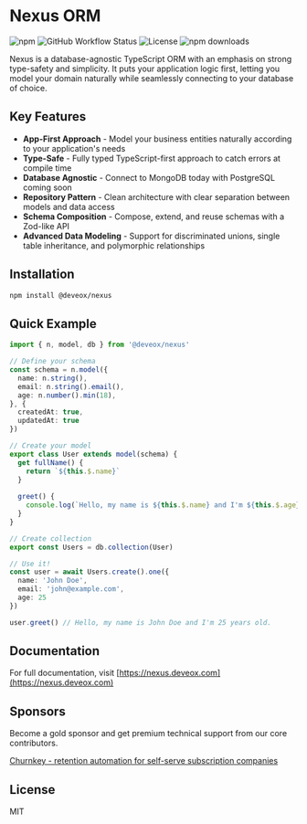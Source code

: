 # Nexus ORM

![npm](https://img.shields.io/npm/v/@deveox/nexus)
![GitHub Workflow Status](https://img.shields.io/github/actions/workflow/status/deveox/nexus/publish-lib.yml)
![License](https://img.shields.io/npm/l/@deveox/nexus)
![npm downloads](https://img.shields.io/npm/dt/@deveox/nexus)

Nexus is a database-agnostic TypeScript ORM with an emphasis on strong type-safety and simplicity. It puts your application logic first, letting you model your domain naturally while seamlessly connecting to your database of choice.

## Key Features

- **App-First Approach** - Model your business entities naturally according to your application's needs
- **Type-Safe** - Fully typed TypeScript-first approach to catch errors at compile time
- **Database Agnostic** - Connect to MongoDB today with PostgreSQL coming soon
- **Repository Pattern** - Clean architecture with clear separation between models and data access
- **Schema Composition** - Compose, extend, and reuse schemas with a Zod-like API
- **Advanced Data Modeling** - Support for discriminated unions, single table inheritance, and polymorphic relationships

## Installation

```bash
npm install @deveox/nexus
```

## Quick Example

```typescript
import { n, model, db } from '@deveox/nexus'

// Define your schema
const schema = n.model({
  name: n.string(),
  email: n.string().email(),
  age: n.number().min(18),
}, {
  createdAt: true,
  updatedAt: true
})

// Create your model
export class User extends model(schema) {
  get fullName() {
    return `${this.$.name}`
  }
  
  greet() {
    console.log(`Hello, my name is ${this.$.name} and I'm ${this.$.age} years old.`)
  }
}

// Create collection
export const Users = db.collection(User)

// Use it!
const user = await Users.create().one({ 
  name: 'John Doe', 
  email: 'john@example.com', 
  age: 25 
})

user.greet() // Hello, my name is John Doe and I'm 25 years old.
```

## Documentation

For full documentation, visit [https://nexus.deveox.com](https://nexus.deveox.com)

## Sponsors

Become a gold sponsor and get premium technical support from our core contributors. 

[Churnkey - retention automation for self-serve subscription companies](https://churnkey.co/)


## License

MIT